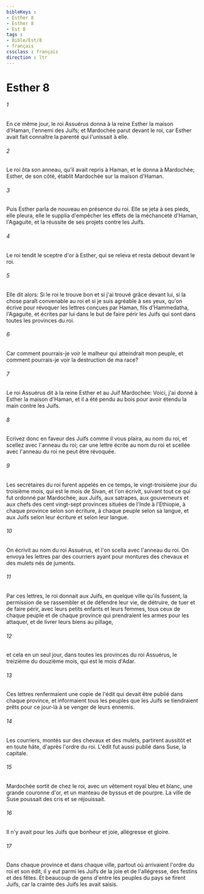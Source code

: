 ```yaml
---
bibleKeys : 
- Esther 8
- Esther 8
- Est 8
tags : 
- Bible/Est/8
- français
cssclass : français
direction : ltr
---
```


# Esther 8

###### 1
En ce même jour, le roi Assuérus donna à la reine Esther la maison d'Haman, l'ennemi des Juifs; et Mardochée parut devant le roi, car Esther avait fait connaître la parenté qui l'unissait à elle.
###### 2
Le roi ôta son anneau, qu'il avait repris à Haman, et le donna à Mardochée; Esther, de son côté, établit Mardochée sur la maison d'Haman.
###### 3
Puis Esther parla de nouveau en présence du roi. Elle se jeta à ses pieds, elle pleura, elle le supplia d'empêcher les effets de la méchanceté d'Haman, l'Agaguite, et la réussite de ses projets contre les Juifs.
###### 4
Le roi tendit le sceptre d'or à Esther, qui se releva et resta debout devant le roi.
###### 5
Elle dit alors: Si le roi le trouve bon et si j'ai trouvé grâce devant lui, si la chose paraît convenable au roi et si je suis agréable à ses yeux, qu'on écrive pour révoquer les lettres conçues par Haman, fils d'Hammedatha, l'Agaguite, et écrites par lui dans le but de faire périr les Juifs qui sont dans toutes les provinces du roi.
###### 6
Car comment pourrais-je voir le malheur qui atteindrait mon peuple, et comment pourrais-je voir la destruction de ma race?
###### 7
Le roi Assuérus dit à la reine Esther et au Juif Mardochée: Voici, j'ai donné à Esther la maison d'Haman, et il a été pendu au bois pour avoir étendu la main contre les Juifs.
###### 8
Ecrivez donc en faveur des Juifs comme il vous plaira, au nom du roi, et scellez avec l'anneau du roi; car une lettre écrite au nom du roi et scellée avec l'anneau du roi ne peut être révoquée.
###### 9
Les secrétaires du roi furent appelés en ce temps, le vingt-troisième jour du troisième mois, qui est le mois de Sivan, et l'on écrivit, suivant tout ce qui fut ordonné par Mardochée, aux Juifs, aux satrapes, aux gouverneurs et aux chefs des cent vingt-sept provinces situées de l'Inde à l'Ethiopie, à chaque province selon son écriture, à chaque peuple selon sa langue, et aux Juifs selon leur écriture et selon leur langue.
###### 10
On écrivit au nom du roi Assuérus, et l'on scella avec l'anneau du roi. On envoya les lettres par des courriers ayant pour montures des chevaux et des mulets nés de juments.
###### 11
Par ces lettres, le roi donnait aux Juifs, en quelque ville qu'ils fussent, la permission de se rassembler et de défendre leur vie, de détruire, de tuer et de faire périr, avec leurs petits enfants et leurs femmes, tous ceux de chaque peuple et de chaque province qui prendraient les armes pour les attaquer, et de livrer leurs biens au pillage,
###### 12
et cela en un seul jour, dans toutes les provinces du roi Assuérus, le treizième du douzième mois, qui est le mois d'Adar.
###### 13
Ces lettres renfermaient une copie de l'édit qui devait être publié dans chaque province, et informaient tous les peuples que les Juifs se tiendraient prêts pour ce jour-là à se venger de leurs ennemis.
###### 14
Les courriers, montés sur des chevaux et des mulets, partirent aussitôt et en toute hâte, d'après l'ordre du roi. L'édit fut aussi publié dans Suse, la capitale.
###### 15
Mardochée sortit de chez le roi, avec un vêtement royal bleu et blanc, une grande couronne d'or, et un manteau de byssus et de pourpre. La ville de Suse poussait des cris et se réjouissait.
###### 16
Il n'y avait pour les Juifs que bonheur et joie, allégresse et gloire.
###### 17
Dans chaque province et dans chaque ville, partout où arrivaient l'ordre du roi et son édit, il y eut parmi les Juifs de la joie et de l'allégresse, des festins et des fêtes. Et beaucoup de gens d'entre les peuples du pays se firent Juifs, car la crainte des Juifs les avait saisis.
